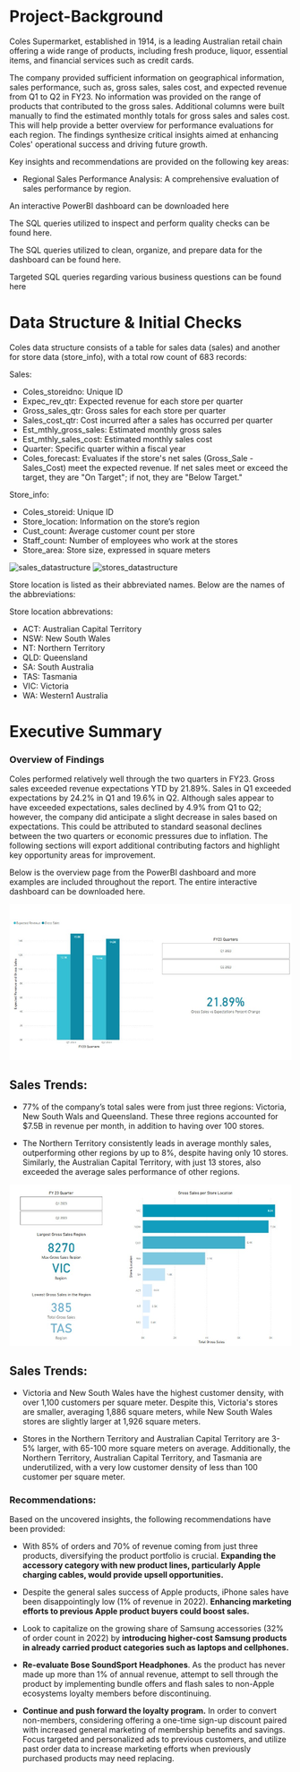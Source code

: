 # Project-Background
Coles Supermarket, established in 1914, is a leading Australian retail chain offering a wide range of products, including fresh produce, liquor, essential items, and financial services such as credit cards.

The company provided sufficient information on geographical information, sales performance, such as, gross sales, sales cost, and expected revenue from Q1 to Q2 in FY23. No information was provided on the range of products that contributed to the gross sales. Additional columns were built manually to find the estimated monthly totals for gross sales and sales cost. This will help provide a better overview for performance evaluations for each region. The findings synthesize critical insights aimed at enhancing Coles' operational success and driving future growth.

Key insights and recommendations are provided on the following key areas:

  - Regional Sales Performance Analysis: A comprehensive evaluation of sales performance by region.

An interactive PowerBI dashboard can be downloaded here

The SQL queries utilized to inspect and perform quality checks can be found here.

The SQL queries utilized to clean, organize, and prepare data for the dashboard can be found here.

Targeted SQL queries regarding various business questions can be found here

# Data Structure & Initial Checks
Coles data structure consists of a table for sales data (sales) and another for store data (store_info), with a total row count of 683 records:

Sales:
- Coles_storeidno: Unique ID
- Expec_rev_qtr: Expected revenue for each store per quarter
- Gross_sales_qtr: Gross sales for each store per quarter
- Sales_cost_qtr: Cost incurred after a sales has occurred per quarter
- Est_mthly_gross_sales: Estimated monthly gross sales
- Est_mthly_sales_cost: Estimated monthly sales cost
- Quarter: Specific quarter within a fiscal year
- Coles_forecast: Evaluates if the store's net sales (Gross_Sale - Sales_Cost) meet the expected revenue. If net sales meet or exceed the target, they are "On Target"; if not, they are "Below Target."

Store_info:
- Coles_storeid: Unique ID
- Store_location: Information on the store’s region
- Cust_count: Average customer count per store
- Staff_count: Number of employees who work at the stores
- Store_area: Store size, expressed in square meters

![sales_datastructure](https://github.com/user-attachments/assets/290af041-e441-4736-8d4e-3d2b46d9603b) ![stores_datastructure](https://github.com/user-attachments/assets/eccf1cab-b227-4177-b602-1712bb8ef26c)

Store location is listed as their abbreviated names. Below are the names of the abbreviations:

Store location abbrevations:
- ACT: Australian Capital Territory
- NSW: New South Wales
- NT: Northern Territory
- QLD: Queensland
- SA: South Australia
- TAS: Tasmania
- VIC: Victoria
- WA: Western1 Australia

# Executive Summary

###  Overview of Findings

Coles performed relatively well through the two quarters in FY23. Gross sales exceeded revenue expectations YTD by 21.89%. Sales in Q1 exceeded expectations by 24.2% in Q1 and 19.6% in Q2. Although sales appear to have exceeded expectations, sales declined by 4.9% from Q1 to Q2; however, the company did anticipate a slight decrease in sales based on expectations. This could be attributed to standard seasonal declines between the two quarters or economic pressures due to inflation. The following sections will export additional contributing factors and highlight key opportunity areas for improvement.

Below is the overview page from the PowerBI dashboard and more examples are included throughout the report. The entire interactive dashboard can be downloaded here.

![Alt text](https://github.com/e-manlangit/coles_supermarket_datastructure/blob/main/Coles%20Overview.jpg?raw=true)

## Sales Trends:

- 77% of the company’s total sales were from just three regions: Victoria, New South Wals and Queensland. These three regions accounted for $7.5B in revenue per month, in addition to having over 100 stores.

- The Northern Territory consistently leads in average monthly sales, outperforming other regions by up to 8%, despite having only 10 stores. Similarly, the Australian Capital Territory, with just 13 stores, also exceeded the average sales performance of other regions.

![Alt text](https://github.com/e-manlangit/coles_supermarket_datastructure/blob/main/Coles%20Region%20Performance.jpg?raw=true)

## Sales Trends:

- Victoria and New South Wales have the highest customer density, with over 1,100 customers per square meter. Despite this, Victoria's stores are smaller, averaging 1,886 square meters, while New South Wales stores are slightly larger at 1,926 square meters.

- Stores in the Northern Territory and Australian Capital Territory are 3-5% larger, with 65-100 more square meters on average. Additionally, the Northern Territory, Australian Capital Territory, and Tasmania are underutilized, with a very low customer density of less than 100 customer per square meter.



### Recommendations:

Based on the uncovered insights, the following recommendations have been provided:

- With 85% of orders and 70% of revenue coming from just three products, diversifying the product portfolio is crucial. **Expanding the accessory category with new product lines, particularly Apple charging cables, would provide upsell opportunities.**

- Despite the general sales success of Apple products, iPhone sales have been disappointingly low (1% of revenue in 2022). **Enhancing marketing efforts to previous Apple product buyers could boost sales.**

- Look to capitalize on the growing share of Samsung accessories (32% of order count in 2022) by **introducing higher-cost Samsung products in already carried product categories such as laptops and cellphones.**

- **Re-evaluate Bose SoundSport Headphones**. As the product has never made up more than 1% of annual revenue, attempt to sell through the product by implementing bundle offers and flash sales to non-Apple ecosystems loyalty members before discontinuing.

- **Continue and push forward the loyalty program.** In order to convert non-members, considering offering a one-time sign-up discount paired with increased general marketing of membership benefits and savings. Focus targeted and personalized ads to previous customers, and utilize past order data to increase marketing efforts when previously purchased products may need replacing.



